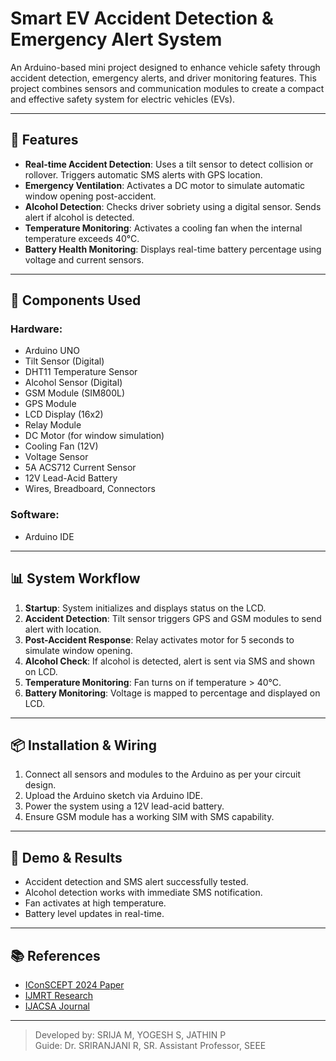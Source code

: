 # Smart EV Accident Detection & Emergency Alert System

An Arduino-based mini project designed to enhance vehicle safety through accident detection, emergency alerts, and driver monitoring features. This project combines sensors and communication modules to create a compact and effective safety system for electric vehicles (EVs).

---

## 🚀 Features

- **Real-time Accident Detection**: Uses a tilt sensor to detect collision or rollover. Triggers automatic SMS alerts with GPS location.
- **Emergency Ventilation**: Activates a DC motor to simulate automatic window opening post-accident.
- **Alcohol Detection**: Checks driver sobriety using a digital sensor. Sends alert if alcohol is detected.
- **Temperature Monitoring**: Activates a cooling fan when the internal temperature exceeds 40°C.
- **Battery Health Monitoring**: Displays real-time battery percentage using voltage and current sensors.

---

## 🧰 Components Used

### Hardware:
- Arduino UNO
- Tilt Sensor (Digital)
- DHT11 Temperature Sensor
- Alcohol Sensor (Digital)
- GSM Module (SIM800L)
- GPS Module
- LCD Display (16x2)
- Relay Module
- DC Motor (for window simulation)
- Cooling Fan (12V)
- Voltage Sensor
- 5A ACS712 Current Sensor
- 12V Lead-Acid Battery
- Wires, Breadboard, Connectors

### Software:
- Arduino IDE

---

## 📊 System Workflow

1. **Startup**: System initializes and displays status on the LCD.
2. **Accident Detection**: Tilt sensor triggers GPS and GSM modules to send alert with location.
3. **Post-Accident Response**: Relay activates motor for 5 seconds to simulate window opening.
4. **Alcohol Check**: If alcohol is detected, alert is sent via SMS and shown on LCD.
5. **Temperature Monitoring**: Fan turns on if temperature > 40°C.
6. **Battery Monitoring**: Voltage is mapped to percentage and displayed on LCD.

---

## 📦 Installation & Wiring

1. Connect all sensors and modules to the Arduino as per your circuit design.
2. Upload the Arduino sketch via Arduino IDE.
3. Power the system using a 12V lead-acid battery.
4. Ensure GSM module has a working SIM with SMS capability.

---

## 📸 Demo & Results
- Accident detection and SMS alert successfully tested.
- Alcohol detection works with immediate SMS notification.
- Fan activates at high temperature.
- Battery level updates in real-time.

---

## 📚 References
- [IConSCEPT 2024 Paper](https://doi.org/10.1109/IConSCEPT61884.2024.10627771)
- [IJMRT Research](https://doi.org/10.5281/zenodo.11176321)
- [IJACSA Journal](http://www.ijacsa.thesai.org)

---

> Developed by: SRIJA M, YOGESH S, JATHIN P  
> Guide: Dr. SRIRANJANI R, SR. Assistant Professor, SEEE

